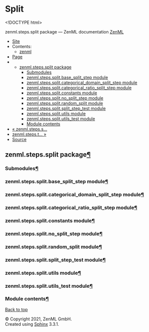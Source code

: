# Split

&lt;!DOCTYPE html&gt;

zenml.steps.split package — ZenML documentation  [ZenML](https://github.com/zenml-io/zenml/tree/2b2ef42152bc47c393e786e6d22bc48c6db84316/docs/sphinx_docs/_build/html/index.html)

*  [Site](https://github.com/zenml-io/zenml/tree/2b2ef42152bc47c393e786e6d22bc48c6db84316/docs/sphinx_docs/_build/html/index.html)
  * Contents:
    * [zenml](https://github.com/zenml-io/zenml/tree/2b2ef42152bc47c393e786e6d22bc48c6db84316/docs/sphinx_docs/_build/html/modules.html)
*  [Page](zenml.steps.split.md)
  * * [zenml.steps.split package](zenml.steps.split.md)
      * [Submodules](zenml.steps.split.md#submodules)
      * [zenml.steps.split.base\_split\_step module](zenml.steps.split.md#zenml-steps-split-base-split-step-module)
      * [zenml.steps.split.categorical\_domain\_split\_step module](zenml.steps.split.md#zenml-steps-split-categorical-domain-split-step-module)
      * [zenml.steps.split.categorical\_ratio\_split\_step module](zenml.steps.split.md#zenml-steps-split-categorical-ratio-split-step-module)
      * [zenml.steps.split.constants module](zenml.steps.split.md#zenml-steps-split-constants-module)
      * [zenml.steps.split.no\_split\_step module](zenml.steps.split.md#zenml-steps-split-no-split-step-module)
      * [zenml.steps.split.random\_split module](zenml.steps.split.md#zenml-steps-split-random-split-module)
      * [zenml.steps.split.split\_step\_test module](zenml.steps.split.md#zenml-steps-split-split-step-test-module)
      * [zenml.steps.split.utils module](zenml.steps.split.md#zenml-steps-split-utils-module)
      * [zenml.steps.split.utils\_test module](zenml.steps.split.md#zenml-steps-split-utils-test-module)
      * [Module contents](zenml.steps.split.md#module-contents)
* [ « zenml.steps.s...](zenml.steps.sequencer/zenml.steps.sequencer.standard_sequencer/zenml.steps.sequencer.standard_sequencer.methods.md)
* [ zenml.steps.t... »](zenml.steps.tokenizer.md)
*  [Source](https://github.com/zenml-io/zenml/tree/2b2ef42152bc47c393e786e6d22bc48c6db84316/docs/sphinx_docs/_build/html/_sources/zenml.steps.split.rst.txt)

## zenml.steps.split package[¶](zenml.steps.split.md#zenml-steps-split-package)

### Submodules[¶](zenml.steps.split.md#submodules)

### zenml.steps.split.base\_split\_step module[¶](zenml.steps.split.md#zenml-steps-split-base-split-step-module)

### zenml.steps.split.categorical\_domain\_split\_step module[¶](zenml.steps.split.md#zenml-steps-split-categorical-domain-split-step-module)

### zenml.steps.split.categorical\_ratio\_split\_step module[¶](zenml.steps.split.md#zenml-steps-split-categorical-ratio-split-step-module)

### zenml.steps.split.constants module[¶](zenml.steps.split.md#zenml-steps-split-constants-module)

### zenml.steps.split.no\_split\_step module[¶](zenml.steps.split.md#zenml-steps-split-no-split-step-module)

### zenml.steps.split.random\_split module[¶](zenml.steps.split.md#zenml-steps-split-random-split-module)

### zenml.steps.split.split\_step\_test module[¶](zenml.steps.split.md#zenml-steps-split-split-step-test-module)

### zenml.steps.split.utils module[¶](zenml.steps.split.md#zenml-steps-split-utils-module)

### zenml.steps.split.utils\_test module[¶](zenml.steps.split.md#zenml-steps-split-utils-test-module)

### Module contents[¶](zenml.steps.split.md#module-contents)

 [Back to top](zenml.steps.split.md)

 © Copyright 2021, ZenML GmbH.  
 Created using [Sphinx](http://sphinx-doc.org/) 3.3.1.  


